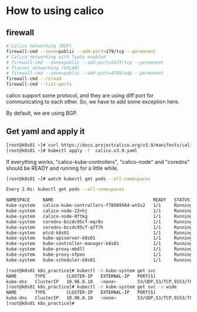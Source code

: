 # How to using calico

## firewall

```bash
# Calico networking (BGP)
firewall-cmd --zone=public --add-port=179/tcp --permanent
# Calico networking with Typha enabled
# firewall-cmd --zone=public --add-port=5473/tcp --permanent
# flannel networking (VXLAN)
# firewall-cmd --zone=public --add-port=4789/udp --permanent
firewall-cmd --reload
firewall-cmd --list-ports

```

calico support some protocol, and they are using diff port for communicating to each other. So, we have to add some exception here.

By default, we are using BGP.

## Get yaml and apply it

```bash
[root@k8s01 ~]# curl https://docs.projectcalico.org/v3.9/manifests/calico.yaml -o calico.v3.9.yaml
[root@k8s01 ~]# kubectl apply -f  calico.v3.9.yaml
```

If everything works, "calico-kube-controllers", "calico-node" and "coredns" should be READY and running for a little while.

```bash
[root@k8s01 ~]# watch kubectl get pods --all-namespaces

Every 2.0s: kubectl get pods --all-namespaces                                                                            Tue Sep 17 10:27:00 2019

NAMESPACE     NAME                                      READY   STATUS    RESTARTS   AGE
kube-system   calico-kube-controllers-f78989564-wn5s2   1/1     Running   0          107s
kube-system   calico-node-22nhj                         1/1     Running   0          107s
kube-system   calico-node-8ftkg                         1/1     Running   0          107s
kube-system   coredns-bccdc95cf-mqr8v                   1/1     Running   0          3m34s
kube-system   coredns-bccdc95cf-q7f7h                   1/1     Running   0          3m34s
kube-system   etcd-k8s01                                1/1     Running   0          2m45s
kube-system   kube-apiserver-k8s01                      1/1     Running   0          2m44s
kube-system   kube-controller-manager-k8s01             1/1     Running   0          2m28s
kube-system   kube-proxy-mbdll                          1/1     Running   0          3m2s
kube-system   kube-proxy-nfpxn                          1/1     Running   0          3m34s
kube-system   kube-scheduler-k8s01                      1/1     Running   0          2m26s

```

```bash
[root@k8s01 k8s_practice]# kubectl -n kube-system get svc
NAME       TYPE        CLUSTER-IP   EXTERNAL-IP   PORT(S)                  AGE
kube-dns   ClusterIP   10.96.0.10   <none>        53/UDP,53/TCP,9153/TCP   7d7h
[root@k8s01 k8s_practice]# kubectl -n kube-system get svc -o wide
NAME       TYPE        CLUSTER-IP   EXTERNAL-IP   PORT(S)                  AGE    SELECTOR
kube-dns   ClusterIP   10.96.0.10   <none>        53/UDP,53/TCP,9153/TCP   7d7h   k8s-app=kube-dns
[root@k8s01 k8s_practice]#
```
